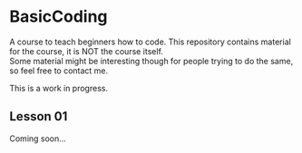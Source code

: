 # BasicCoding

A course to teach beginners how to code. This repository contains material for the course, it is NOT the course itself.  
Some material might be interesting though for people trying to do the same, so feel free to contact me.  
  
This is a work in progress.

## Lesson 01

Coming soon...